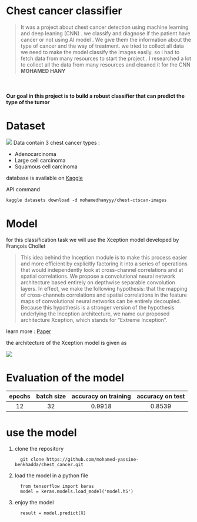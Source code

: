 # Chest cancer classifier
>It was a project about chest cancer detection using machine learning and deep leaning (CNN) .
we classify and diagnose if the patient have cancer or not using AI model .
We give them the information about the type of cancer and the way of treatment.
we tried to collect all data we need to make the model classify the images easily.
so i had to fetch data from many resources to start the project .
I researched a lot to collect all the data from many resources and cleaned it for the CNN \
**MOHAMED HANY**
</br>
<h4>Our goal in this project is to build a robust classifier that can predict the type of the tumor</h4>
<h1>Dataset</h1>
<img src="https://user-images.githubusercontent.com/46766351/165880858-6e2708b1-2e03-415b-945c-266b1a967055.png"></img>
Data contain 3 chest cancer types :
<ul>
  <li>Adenocarcinoma</li>
  <li>Large cell carcinoma</li>
  <li>Squamous cell carcinoma</li>
</ul>
<p>database is available on <a href="https://www.kaggle.com/code/vincentsiow/chest-ct-scan-using-resnet101v2/data">Kaggle</a></p>
<p>API command</p>

```
kaggle datasets download -d mohamedhanyyy/chest-ctscan-images
```

<h1>Model</h1>

<p>for this classification task we will use the Xception model developed by François Chollet</p>

>This idea behind the Inception module is to make this
process easier and more efficient by explicitly factoring it
into a series of operations that would independently look at
cross-channel correlations and at spatial correlations.
We propose a convolutional neural network architecture
based entirely on depthwise separable convolution layers.
In effect, we make the following hypothesis: that the mapping of cross-channels correlations and spatial correlations
in the feature maps of convolutional neural networks can be
entirely decoupled. Because this hypothesis is a stronger version of the hypothesis underlying the Inception architecture,
we name our proposed architecture Xception, which stands
for “Extreme Inception”.

<p>learn more : <a href="https://arxiv.org/pdf/1610.02357v3.pdf">Paper</a></p>

<p>the architecture of the Xception model is given as</p>
<img src="https://production-media.paperswithcode.com/models/xception.png"></img>

<h1>Evaluation of the model</h1>

| epochs      | batch size | accuracy on training | accuracy on test  |
| :----:        |    :----:   |    :----:   |         :----:  |
| 12   | 32        | 0.9918      |0.8539|

<h1>use the model</h1>

<ol>
  <li>
    <p>
      clone the repository
    </p>
  
  ```
    git clone https://github.com/mohamed-yassine-benkhadda/chest_cancer.git
  ```
  </li>
  <li>
    <p>
      load the model in a python file
    </p>
  
  ```
    from tensorflow import keras
    model = keras.models.load_model('model.h5')
  ```
  </li>
  <li>
    <p>
      enjoy the model
    </p>
  
  ```
    result = model.predict(X)
  ```
  </li>
</ol>
